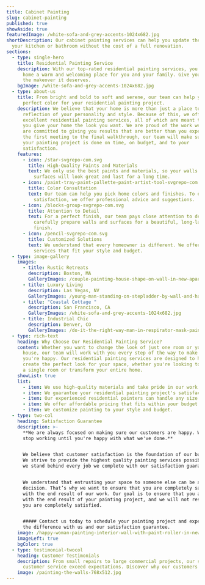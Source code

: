 ```yaml
---
title: Cabinet Painting
slug: cabinet-painting
published: true
showAside: true
featuredImage: /white-sofa-and-grey-accents-1024x682.jpg
shortDescription: Our cabinet painting services can help you update the look of
  your kitchen or bathroom without the cost of a full renovation.
sections:
  - type: single-hero
    title: Residential Painting Service
    description: With our top-rated residential painting services, you can make your
      home a warm and welcoming place for you and your family. Give your home
      the makeover it deserves.
    bgImage: /white-sofa-and-grey-accents-1024x682.jpg
  - type: about-us
    title: From bright and bold to soft and serene, our team can help you find the
      perfect color for your residential painting project.
    description: We believe that your home is more than just a place to live; it's a
      reflection of your personality and style. Because of this, we offer
      excellent residential painting services, all of which are meant to help
      you give your home the look you want. We are proud of the work we do and
      are committed to giving you results that are better than you expect. From
      the first meeting to the final walkthrough, our team will make sure that
      your painting project is done on time, on budget, and to your
      satisfaction.
    features:
      - icon: /star-svgrepo-com.svg
        title: High-Quality Paints and Materials
        text: We only use the best paints and materials, so your walls and other
          surfaces will look great and last for a long time.
      - icon: /paint-tray-paint-pallette-paint-artist-tool-svgrepo-com.svg
        title: Color Consultation
        text: Our team can help you pick home colors and finishes. To ensure your
          satisfaction, we offer professional advice and suggestions.
      - icon: /blocks-group-svgrepo-com.svg
        title: Attention to Detail
        text: For a perfect finish, our team pays close attention to details. We
          carefully prepare walls and surfaces for a beautiful, long-lasting
          finish.
      - icon: /pencil-svgrepo-com.svg
        title: Customized Solutions
        text: We understand that every homeowner is different. We offer painting
          services that fit your style and budget.
  - type: image-gallery
    images:
      - title: Rustic Retreats
        description: Boston, MA
        GalleryImages: /couple-painting-house-shape-on-wall-in-new-apartment.jpg
      - title: Luxury Living
        description: Las Vegas, NV
        GalleryImages: /young-man-standing-on-stepladder-by-wall-and-hanging-abstract-painting.jpg
      - title: "Coastal Cottage "
        description: San Francisco, CA
        GalleryImages: /white-sofa-and-grey-accents-1024x682.jpg
      - title: Industrial Chic
        description: Denver, CO
        GalleryImages: /do-it-the-right-way-man-in-respirator-mask-painting-wooden-planks-at-workshop.jpg
  - type: rich-text
    heading: Why Choose Our Residential Painting Service?
    content: Whether you want to change the look of just one room or your whole
      house, our team will work with you every step of the way to make sure
      you're happy. Our residential painting services are designed to help you
      create the perfect look for your space, whether you're looking to refresh
      a single room or transform your entire home.
    showList: true
    list:
      - item: We use high-quality materials and take pride in our work.
      - item: We guarantee your residential painting project's satisfaction.
      - item: Our experienced residential painters can handle any size project.
      - item: We offer affordable pricing that fits within your budget.
      - item: We customize painting to your style and budget.
  - type: two-col
    heading: Satisfaction Guarantee
    description: >-
      **We are always focused on making sure our customers are happy. We won't
      stop working until you're happy with what we've done.**


      We believe that customer satisfaction is the foundation of our business.
      We strive to provide the highest quality painting services possible, and
      we stand behind every job we complete with our satisfaction guarantee.


      We understand that entrusting your space to someone else can be a big
      decision. That’s why we want to ensure that you are completely satisfied
      with the end result of our work. Our goal is to ensure that you are happy
      with the end result of your painting project, and we will not rest until
      you are completely satisfied.


      ##### Contact us today to schedule your painting project and experience
      the difference with us and our satisfaction guarantee.
    image: /happy-woman-painting-interior-wall-with-paint-roller-in-new-house-e1678323493469-751x1024.jpg
    imageLeft: true
    bgColor: true
  - type: testimonial-twocol
    heading: Customer Testimonials
    description: From small repairs to large commercial projects, our skills and
      customer service exceed expectations. Discover why our customers love us!
    image: /painting-the-walls-768x512.jpg
---
```

